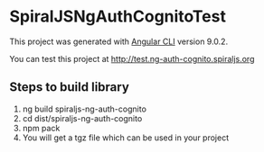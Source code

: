 # SpiralJSNgAuthCognitoTest

This project was generated with [Angular CLI](https://github.com/angular/angular-cli) version 9.0.2.

You can test this project at http://test.ng-auth-cognito.spiraljs.org


## Steps to build library
1. ng build spiraljs-ng-auth-cognito
2. cd dist/spiraljs-ng-auth-cognito
3. npm pack
4. You will get a tgz file which can be used in your project
